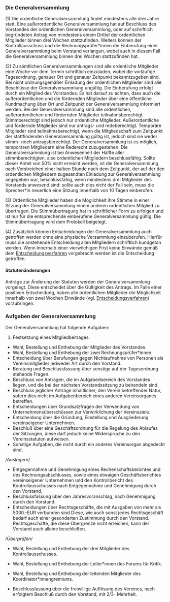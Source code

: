 ### Die Generalversammlung

(1) Die ordentliche Generalversammlung findet mindestens alle drei Jahre statt.
Eine außerordentliche Generalversammlung hat auf Beschluss des Vorstandes der ordentlichen Generalversammlung, oder auf schriftlich begründeten Antrag von mindestens einem Drittel der ordentlichen Mitglieder binnen drei Wochen stattzufinden. Weiters können der Kontrollausschuss und die Rechnungsprüfer\*innen die Einberufung einer Generalversammlung beim Vorstand verlangen, wobei auch in diesem Fall die Generalversammlung binnen drei Wochen stattzufinden hat.

(2) Zu sämtlichen Generalversammlungen sind alle ordentliche Mitglieder eine Woche vor dem Termin schriftlich einzuladen, wobei die vorläufige Tagesordnung, genauer Ort und genauer Zeitpunkt bekanntzugeben sind. Bei nicht ordnungsgemäßer Einladung der ordentlichen Mitglieder sind alle Beschlüsse der Generalversammlung ungültig. Die Einberufung erfolgt durch ein Mitglied des Vorstandes. Es hat darauf zu achten, dass auch die außerordentlichen und die fördernden Mitglieder über eine öffentliche Kundmachung über Ort und Zeitpunkt der Generalversammlung informiert werden.
Bei der Generalversammlung sind alle ordentlichen, außerordentlichen und fördernden Mitglieder teilnahmsberechtigt. Stimmberechtigt sind jedoch nur ordentliche Mitglieder. Außerordentliche und fördernde Mitglieder sind nur antrags- und redeberechtigt. Temporäre Mitglieder sind teilnahmsberechtigt, wenn die Mitgliedschaft zum Zeitpunkt der stattfindenden Generalversammlung gültig ist, jedoch sind sie weder stimm- noch antragsberechtigt. Der Generalversammlung ist es möglich, temporären Mitgliedern eine Rederecht zuzugestehen.
Die Generalversammlung ist bei Anwesenheit der Hälfte aller stimmberechtigten, also ordentlichen Mitgliedern beschlussfähig. Sollte dieser Anteil von 50% nicht erreicht werden, ist die Generalversammlung nach Verstreichen einer halben Stunde nach dem Zeitpunkt, der auf der den
ordentlichen Mitgliedern zugesandten Einladung zur Generalversammlung angegeben war, beschlussfähig, wenn mindestens drei Mitglieder des Vorstands anwesend sind: sollte auch dies nicht der Fall sein, muss die Sprecher\*in neuerlich eine Sitzung innerhalb von 10 Tagen einberufen.

(3) Ordentliche Mitglieder haben die Möglichkeit ihre Stimme in einer Sitzung der Generalversammlung einem anderen ordentlichen Mitglied zu übertragen. Die Stimmübertragung hat in schriftlicher Form zu erfolgen und ist nur für die entsprechende einberufene Generalversammlung gültig. Die Stimmübertragung wird dem Protokoll beigelegt.

(4) Zusätzlich können Entscheidungen der Generalversammlung auch getroffen werden ohne eine physische Versammlung einzuberufen. Hierfür muss die anstehende Entscheidung allen Mitgliedern schriftlich kundgetan werden. Wenn innerhalb einer vierwöchigen Frist keine Einwände gemäß dem [Entscheidungsverfahren](4-Entscheidungsverfahren.md) vorgebracht werden ist die Entscheidung getroffen.

#### Statutenänderungen
Anträge zur Änderung der Statuten werden der Generalversammlung vorgelegt. Diese entscheidet über die Gültigkeit des Antrags. Im Falle einer positiven Entscheidung, haben alle ordentlichen Mitglieder die Möglichkeit innerhalb von zwei Wochen Einwände (vgl. [Entscheidungsverfahren](4-Entscheidungsverfahren.md)) vorzubringen.

### Aufgaben der Generalversammlung

Der Generalversammlung hat folgende Aufgaben:

1. Festsetzung eines Mitgliedbeitrages.
* Wahl, Bestellung und Enthebung der Mitglieder des Vorstandes.
* Wahl, Bestellung und Enthebung der zwei Rechnungsprüfer\*innen.
* Entscheidung über Berufungen gegen Nichtaufnahme von Personen als Vereinsmitglieder jedweder Art durch den Vorstand.
* Beratung und Beschlussfassung über sonstige auf der Tagesordnung stehende Fragen.
* Beschluss von Anträgen, die im Aufgabenbereich des Vorstandes liegen, und die bei der nächsten Vorstandssitzung zu behandeln sind.
* Beschluss jeglicher Anträge inhaltlicher, den Verein betreffender Natur, sofern dies nicht im Aufgabenbereich eines anderen Vereinsorganes betreffen.
* Entscheidungen über Grundsatzfragen der Verwendung von Unternehmensüberschüssen zur Verwirklichung der Vereinsziele.
* Entscheidung über die Gründung, Einstellung und Ausgliederung vereinseigener Unternehmen.
* Beschluß über eine Geschäftsordnung für die Regelung des Ablaufes der Sitzungen, diese darf jedoch keine Widersprüche zu den Vereinsstatuten aufweisen.
* Sonstige Aufgaben, die nicht durch ein anderes Vereinsorgan abgedeckt sind.

/*Auslagern*/
* Entgegennahme und Genehmigung eines Rechenschaftsberichtes und des Rechnungsabschlusses, sowie eines etwaigen Geschäftsberichtes vereinseigener Unternehmen und den Kontrollbericht des Kontrollausschusses nach Entgegennahme und Genehmigung durch den Vorstand.
* Beschlussfassung über den Jahresvoranschlag, nach Genehmigung durch den Vorstand.
* Entscheidungen über Rechtsgeschäfte, die mit Ausgaben von mehr als 5000.-EUR verbunden sind Diese, wie auch sonst jedes Rechtsgeschäft bedarf auch einer gesonderten Zustimmung durch den Vorstand. Rechtsgeschäfte, die diese Obergrenze nicht erreichen, kann der Vorstand auch alleine beschließen.

/*Überprüfen*/
* Wahl, Bestellung und Enthebung der drei Mitglieder des Kontrollausschusses.
* Wahl, Bestellung und Enthebung der Leiter\*innen des Forums für Kritik.
* Wahl, Bestellung und Enthebung der leitenden Mitglieder des Koordinator\*innengremiums.

* Beschlussfassung über die freiwillige Auflösung des Vereines, nach erfolgtem Beschluß durch den Vorstand, mit 2/3- Mehrheit.
